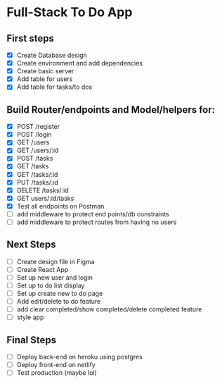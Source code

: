 # Full-Stack To Do App

## First steps

- [x] Create Database design
- [x] Create environment and add dependencies
- [x] Create basic server
- [x] Add table for users
- [x] Add table for tasks/to dos

## Build Router/endpoints and Model/helpers for:

- [x] POST /register
- [x] POST /login
- [x] GET /users
- [x] GET /users/:id
- [x] POST /tasks
- [x] GET /tasks
- [x] GET /tasks/:id
- [x] PUT /tasks/:id
- [x] DELETE /tasks/:id
- [x] GET users/:id/tasks
- [x] Test all endpoints on Postman
- [ ] add middleware to protect end points/db constraints
- [ ] add middleware to protect routes from having no users

## Next Steps

- [ ] Create design file in Figma
- [ ] Create React App
- [ ] Set up new user and login
- [ ] Set up to do list display
- [ ] Set up create new to do page
- [ ] Add edit/delete to do feature
- [ ] add clear completed/show completed/delete completed feature
- [ ] style app

## Final Steps

- [ ] Deploy back-end on heroku using postgres
- [ ] Deploy front-end on netlify
- [ ] Test production (maybe lol)
